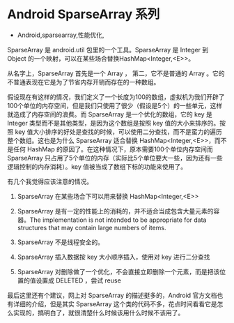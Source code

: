 # Android SparseArray 系列
- Android,sparsearray,性能优化,


SparseArray 是 android.util 包里的一个工具。SparseArray 是 Integer 到 Object 的一个映射，可以在某些场合替换HashMap\<Integer,\<E\>\>。



从名字上，SparseArray 首先是一个 Array ， 第二，它不是普通的 Array 。它的不普通表现在它是为了节省内存开销而存在的一种数组。

假设现在有这样的情况，我们定义了一个长度为100的数组，虚拟机为我们开辟了100个单位的内存空间，但是我们只使用了很少（假设是5个）的一些单元，这样就造成了内存空间的浪费。而 SparseArray 是一个优化的数组，它的 key 是 Integer 类型而不是其他类型，是因为这个数组是按照 key 值的大小来排序的。按照 key 值大小排序的好处是查找的时候，可以使用二分查找，而不是蛮力的遍历整个数组。这也是为什么 SparseArray 适合替换 HashMap\<Integer,\<E\>\>，而不是任何 HashMap 的原因了。在这种情况下，原本需要100个单位内存空间而 SparseArray 只占用了5个单位的内存（实际比5个单位要大一些，因为还有一些逻辑控制的内存消耗）。key 值被当成了数组下标的功能来使用了。

有几个我觉得应该注意的情况。

1. SparseArray 在某些场合下可以用来替换 HashMap\<Integer,\<E\>\>

2. SparseArray 是有一定的性能上的消耗的，并不适合当成包含大量元素的容器。The implementation is not intended to be appropriate for data structures that may contain large numbers of items. 

3. SparseArray 不是线程安全的。

4. SparseArray  插入数据按 key 大小顺序插入，使用对 key 进行二分查找

5. SparseArray 对删除做了一个优化，不会直接立即删除一个元素，而是把该位置的值设置成 DELETED ，尝试 reuse

最后这里还有个建议，网上对 SparseArray 的描述挺多的，Android 官方文档也有详细的介绍，但是其实 SparseArray 这个类的代码不多，花点时间看看它是怎么实现的，搞明白了，就很清楚什么时候该用什么时候不该用了。